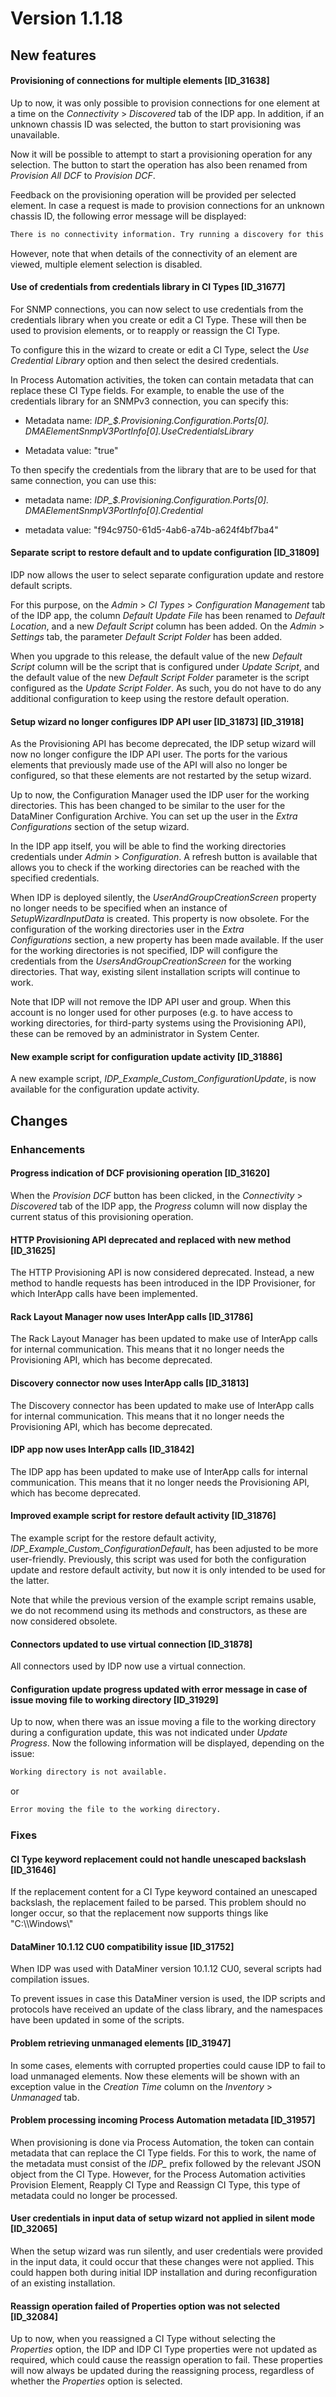 # Version 1.1.18

## New features

#### Provisioning of connections for multiple elements \[ID_31638\]

Up to now, it was only possible to provision connections for one element at a time on the *Connectivity* > *Discovered* tab of the IDP app. In addition, if an unknown chassis ID was selected, the button to start provisioning was unavailable.

Now it will be possible to attempt to start a provisioning operation for any selection. The button to start the operation has also been renamed from *Provision All DCF* to *Provision DCF*.

Feedback on the provisioning operation will be provided per selected element. In case a request is made to provision connections for an unknown chassis ID, the following error message will be displayed:

```txt
There is no connectivity information. Try running a discovery for this element first.
```

However, note that when details of the connectivity of an element are viewed, multiple element selection is disabled.

#### Use of credentials from credentials library in CI Types \[ID_31677\]

For SNMP connections, you can now select to use credentials from the credentials library when you create or edit a CI Type. These will then be used to provision elements, or to reapply or reassign the CI Type.

To configure this in the wizard to create or edit a CI Type, select the *Use Credential Library* option and then select the desired credentials.

In Process Automation activities, the token can contain metadata that can replace these CI Type fields. For example, to enable the use of the credentials library for an SNMPv3 connection, you can specify this:

- Metadata name: *IDP\_$.Provisioning.Configuration.Ports\[0\].<br>DMAElementSnmpV3PortInfo\[0\].UseCredentialsLibrary*

- Metadata value: "true"

To then specify the credentials from the library that are to be used for that same connection, you can use this:

- metadata name: *IDP\_$.Provisioning.Configuration.Ports\[0\].<br>DMAElementSnmpV3PortInfo\[0\].Credential*

- metadata value: "f94c9750-61d5-4ab6-a74b-a624f4bf7ba4"

#### Separate script to restore default and to update configuration \[ID_31809\]

IDP now allows the user to select separate configuration update and restore default scripts.

For this purpose, on the *Admin* > *CI Types* > *Configuration Management* tab of the IDP app, the column *Default Update File* has been renamed to *Default Location*, and a new *Default Script* column has been added. On the *Admin* > *Settings* tab, the parameter *Default Script Folder* has been added.

When you upgrade to this release, the default value of the new *Default Script* column will be the script that is configured under *Update Script*, and the default value of the new *Default Script Folder* parameter is the script configured as the *Update Script Folder*. As such, you do not have to do any additional configuration to keep using the restore default operation.

#### Setup wizard no longer configures IDP API user \[ID_31873\] \[ID_31918\]

As the Provisioning API has become deprecated, the IDP setup wizard will now no longer configure the IDP API user. The ports for the various elements that previously made use of the API will also no longer be configured, so that these elements are not restarted by the setup wizard.

Up to now, the Configuration Manager used the IDP user for the working directories. This has been changed to be similar to the user for the DataMiner Configuration Archive. You can set up the user in the *Extra Configurations* section of the setup wizard.

In the IDP app itself, you will be able to find the working directories credentials under *Admin* > *Configuration*. A refresh button is available that allows you to check if the working directories can be reached with the specified credentials.

When IDP is deployed silently, the *UserAndGroupCreationScreen* property no longer needs to be specified when an instance of *SetupWizardInputData* is created. This property is now obsolete. For the configuration of the working directories user in the *Extra Configurations* section, a new property has been made available. If the user for the working directories is not specified, IDP will configure the credentials from the *UsersAndGroupCreationScreen* for the working directories. That way, existing silent installation scripts will continue to work.

Note that IDP will not remove the IDP API user and group. When this account is no longer used for other purposes (e.g. to have access to working directories, for third-party systems using the Provisioning API), these can be removed by an administrator in System Center.

#### New example script for configuration update activity \[ID_31886\]

A new example script, *IDP_Example_Custom_ConfigurationUpdate*, is now available for the configuration update activity.

## Changes

### Enhancements

#### Progress indication of DCF provisioning operation \[ID_31620\]

When the *Provision DCF* button has been clicked, in the *Connectivity* > *Discovered* tab of the IDP app, the *Progress* column will now display the current status of this provisioning operation.

#### HTTP Provisioning API deprecated and replaced with new method \[ID_31625\]

The HTTP Provisioning API is now considered deprecated. Instead, a new method to handle requests has been introduced in the IDP Provisioner, for which InterApp calls have been implemented.

#### Rack Layout Manager now uses InterApp calls \[ID_31786\]

The Rack Layout Manager has been updated to make use of InterApp calls for internal communication. This means that it no longer needs the Provisioning API, which has become deprecated.

#### Discovery connector now uses InterApp calls \[ID_31813\]

The Discovery connector has been updated to make use of InterApp calls for internal communication. This means that it no longer needs the Provisioning API, which has become deprecated.

#### IDP app now uses InterApp calls \[ID_31842\]

The IDP app has been updated to make use of InterApp calls for internal communication. This means that it no longer needs the Provisioning API, which has become deprecated.

#### Improved example script for restore default activity \[ID_31876\]

The example script for the restore default activity, *IDP_Example_Custom_ConfigurationDefault*, has been adjusted to be more user-friendly. Previously, this script was used for both the configuration update and restore default activity, but now it is only intended to be used for the latter.

Note that while the previous version of the example script remains usable, we do not recommend using its methods and constructors, as these are now considered obsolete.

#### Connectors updated to use virtual connection \[ID_31878\]

All connectors used by IDP now use a virtual connection.

#### Configuration update progress updated with error message in case of issue moving file to work­ing directory \[ID_31929\]

Up to now, when there was an issue moving a file to the working directory during a configuration update, this was not indicated under *Update Progress*. Now the following information will be displayed, depending on the issue:

```txt
Working directory is not available.
```

or

```txt
Error moving the file to the working directory.
```

### Fixes

#### CI Type keyword replacement could not handle unescaped backslash \[ID_31646\]

If the replacement content for a CI Type keyword contained an unescaped backslash, the replacement failed to be parsed. This problem should no longer occur, so that the replacement now supports things like "C:\\\\Windows\\"

#### DataMiner 10.1.12 CU0 compatibility issue \[ID_31752\]

When IDP was used with DataMiner version 10.1.12 CU0, several scripts had compilation issues.

To prevent issues in case this DataMiner version is used, the IDP scripts and protocols have received an update of the class library, and the namespaces have been updated in some of the scripts.

#### Problem retrieving unmanaged elements \[ID_31947\]

In some cases, elements with corrupted properties could cause IDP to fail to load unmanaged elements. Now these elements will be shown with an exception value in the *Creation Time* column on the *Inventory* > *Unmanaged* tab.

#### Problem processing incoming Process Automation metadata \[ID_31957\]

When provisioning is done via Process Automation, the token can contain metadata that can replace the CI Type fields. For this to work, the name of the metadata must consist of the *IDP\_* prefix followed by the relevant JSON object from the CI Type. However, for the Process Automation activities Provision Element, Reapply CI Type and Reassign CI Type, this type of metadata could no longer be processed.

#### User credentials in input data of setup wizard not applied in silent mode \[ID_32065\]

When the setup wizard was run silently, and user credentials were provided in the input data, it could occur that these changes were not applied. This could happen both during initial IDP installation and during reconfiguration of an existing installation.

#### Reassign operation failed of Properties option was not selected \[ID_32084\]

Up to now, when you reassigned a CI Type without selecting the *Properties* option, the IDP and IDP CI Type properties were not updated as required, which could cause the reassign operation to fail. These properties will now always be updated during the reassigning process, regardless of whether the *Properties* option is selected.
